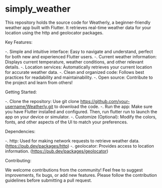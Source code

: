 # simply_weather

This repository holds the source code for Weatherly, a beginner-friendly weather app built with Flutter. It retrieves real-time weather data for your location using the http and geolocator packages.

Key Features:

-. Simple and intuitive interface: Easy to navigate and understand, perfect for both new and experienced Flutter users.
-. Current weather information: Displays current temperature, weather conditions, and other relevant details.
-. Location services: Automatically retrieves your current location for accurate weather data.
-. Clean and organized code: Follows best practices for readability and maintainability.
-. Open source: Contribute to the project and learn from others!

Getting Started:

-. Clone the repository: Use git clone https://github.com/your-username/Weatherly.git to download the code.
-. Run the app: Make sure you have Flutter installed and configured. Then, run flutter run to launch the app on your device or simulator.
-. Customize (Optional): Modify the colors, fonts, and other aspects of the UI to match your preferences.

Dependencies:

-. http: Used for making network requests to retrieve weather data. (https://pub.dev/packages/http)
-. geolocator: Provides access to location information. (https://pub.dev/packages/geolocator)

Contributing:

We welcome contributions from the community! Feel free to suggest improvements, fix bugs, or add new features. Please follow the contribution guidelines before submitting a pull request.


